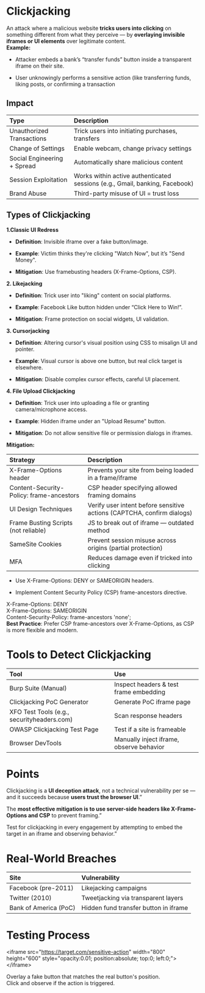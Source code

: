 # Clickjacking

An attack where a malicious website **tricks users into clicking** on something different from what they perceive — by **overlaying invisible iframes or UI elements** over legitimate content.  
**Example:**

* Attacker embeds a bank’s “transfer funds” button inside a transparent iframe on their site.

* User unknowingly performs a sensitive action (like transferring funds, liking posts, or confirming a transaction

## Impact

| Type | Description |
| :---- | :---- |
| Unauthorized Transactions | Trick users into initiating purchases, transfers |
| Change of Settings | Enable webcam, change privacy settings |
| Social Engineering \+ Spread | Automatically share malicious content |
| Session Exploitation | Works within active authenticated sessions (e.g., Gmail, banking, Facebook) |
| Brand Abuse | Third-party misuse of UI \= trust loss |

## Types of Clickjacking

**1.Classic UI Redress**

* **Definition**: Invisible iframe over a fake button/image.

* **Example**: Victim thinks they're clicking "Watch Now", but it’s "Send Money".

* **Mitigation**: Use framebusting headers (X-Frame-Options, CSP).

**2\. Likejacking**

* **Definition**: Trick user into "liking" content on social platforms.

* **Example**: Facebook Like button hidden under “Click Here to Win\!”.

* **Mitigation**: Frame protection on social widgets, UI validation.

**3\. Cursorjacking**

* **Definition**: Altering cursor's visual position using CSS to misalign UI and pointer.

* **Example**: Visual cursor is above one button, but real click target is elsewhere.

* **Mitigation**: Disable complex cursor effects, careful UI placement.

**4\. File Upload Clickjacking**

* **Definition**: Trick user into uploading a file or granting camera/microphone access.

* **Example**: Hidden iframe under an "Upload Resume" button.

* **Mitigation**: Do not allow sensitive file or permission dialogs in iframes.

**Mitigation:**

| Strategy | Description |
| :---- | :---- |
| X-Frame-Options header | Prevents your site from being loaded in a frame/iframe |
| Content-Security-Policy: frame-ancestors | CSP header specifying allowed framing domains |
| UI Design Techniques | Verify user intent before sensitive actions (CAPTCHA, confirm dialogs) |
| Frame Busting Scripts (not reliable) | JS to break out of iframe — outdated method |
| SameSite Cookies | Prevent session misuse across origins (partial protection) |
| MFA | Reduces damage even if tricked into clicking |

* Use X-Frame-Options: DENY or SAMEORIGIN headers.

* Implement Content Security Policy (CSP) frame-ancestors directive.

X-Frame-Options: DENY  
X-Frame-Options: SAMEORIGIN  
Content-Security-Policy: frame-ancestors 'none';  
**Best Practice**: Prefer CSP frame-ancestors over X-Frame-Options, as CSP is more flexible and modern.

# Tools to Detect Clickjacking

| Tool | Use |
| :---- | :---- |
| Burp Suite (Manual) | Inspect headers & test frame embedding |
| Clickjacking PoC Generator | Generate PoC iframe page |
| XFO Test Tools (e.g., securityheaders.com) | Scan response headers |
| OWASP Clickjacking Test Page | Test if a site is frameable |
| Browser DevTools | Manually inject iframe, observe behavior |

# Points

Clickjacking is a **UI deception attack**, not a technical vulnerability per se — and it succeeds because **users trust the browser UI**.”

 The **most effective mitigation is to use server-side headers like X-Frame-Options and CSP** to prevent framing.”

Test for clickjacking in every engagement by attempting to embed the target in an iframe and observing behavior.”

# Real-World Breaches

| Site | Vulnerability |
| :---- | :---- |
| Facebook (pre-2011) | Likejacking campaigns |
| Twitter (2010) | Tweetjacking via transparent layers |
| Bank of America (PoC) | Hidden fund transfer button in iframe |

# Testing Process

\<iframe src="https://target.com/sensitive-action" width="800" height="600" style="opacity:0.01; position:absolute; top:0; left:0;"\>\</iframe\>

Overlay a fake button that matches the real button's position.  
Click and observe if the action is triggered.